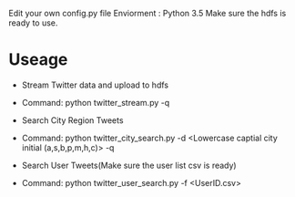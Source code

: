 
Edit your own config.py file
Enviorment : Python 3.5
Make sure the hdfs is ready to use.

# Useage 
- Stream Twitter data and upload to hdfs
- Command: python twitter_stream.py -q <Optional Query>

- Search City Region Tweets
- Command: python twitter_city_search.py -d <Lowercase captial city initial (a,s,b,p,m,h,c)> -q <Optional Query>

- Search User Tweets(Make sure the user list csv is ready)
- Command: python twitter_user_search.py -f <UserID.csv>
